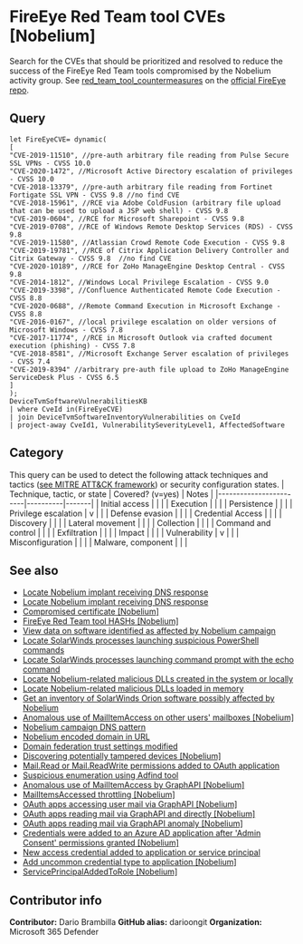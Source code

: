 # FireEye Red Team tool CVEs [Nobelium]

Search for the CVEs that should be prioritized and resolved to reduce the success of the FireEye Red Team tools compromised by the Nobelium activity group.
See [red_team_tool_countermeasures](https://github.com/fireeye/red_team_tool_countermeasures/blob/master/CVEs_red_team_tools.md) on the [official FireEye repo](https://github.com/fireeye).

## Query

```Kusto
let FireEyeCVE= dynamic(
[
"CVE-2019-11510", //pre-auth arbitrary file reading from Pulse Secure SSL VPNs - CVSS 10.0
"CVE-2020-1472", //Microsoft Active Directory escalation of privileges - CVSS 10.0
"CVE-2018-13379", //pre-auth arbitrary file reading from Fortinet Fortigate SSL VPN - CVSS 9.8 //no find CVE
"CVE-2018-15961", //RCE via Adobe ColdFusion (arbitrary file upload that can be used to upload a JSP web shell) - CVSS 9.8
"CVE-2019-0604", //RCE for Microsoft Sharepoint - CVSS 9.8
"CVE-2019-0708", //RCE of Windows Remote Desktop Services (RDS) - CVSS 9.8
"CVE-2019-11580", //Atlassian Crowd Remote Code Execution - CVSS 9.8
"CVE-2019-19781", //RCE of Citrix Application Delivery Controller and Citrix Gateway - CVSS 9.8  //no find CVE
"CVE-2020-10189", //RCE for ZoHo ManageEngine Desktop Central - CVSS 9.8
"CVE-2014-1812", //Windows Local Privilege Escalation - CVSS 9.0
"CVE-2019-3398", //Confluence Authenticated Remote Code Execution - CVSS 8.8
"CVE-2020-0688", //Remote Command Execution in Microsoft Exchange - CVSS 8.8
"CVE-2016-0167", //local privilege escalation on older versions of Microsoft Windows - CVSS 7.8
"CVE-2017-11774", //RCE in Microsoft Outlook via crafted document execution (phishing) - CVSS 7.8
"CVE-2018-8581", //Microsoft Exchange Server escalation of privileges - CVSS 7.4
"CVE-2019-8394" //arbitrary pre-auth file upload to ZoHo ManageEngine ServiceDesk Plus - CVSS 6.5
]
);
DeviceTvmSoftwareVulnerabilitiesKB
| where CveId in(FireEyeCVE)
| join DeviceTvmSoftwareInventoryVulnerabilities on CveId
| project-away CveId1, VulnerabilitySeverityLevel1, AffectedSoftware
```

## Category

This query can be used to detect the following attack techniques and tactics ([see MITRE ATT&CK framework](https://attack.mitre.org/)) or security configuration states.
| Technique, tactic, or state | Covered? (v=yes) | Notes |
|------------------------|----------|-------|
| Initial access |  |  |
| Execution |  |  |
| Persistence |  |  |
| Privilege escalation | v |  |
| Defense evasion |  |  |
| Credential Access |  |  |
| Discovery |  |  |
| Lateral movement |  |  |
| Collection |  |  |
| Command and control |  |  |
| Exfiltration |  |  |
| Impact |  |  |
| Vulnerability | v |  |
| Misconfiguration |  |  |
| Malware, component |  |  |

## See also

* [Locate Nobelium implant receiving DNS response](./c2-lookup-from-nonbrowser[Nobelium].md)
* [Locate Nobelium implant receiving DNS response](./c2-lookup-response[Nobelium].md)
* [Compromised certificate [Nobelium]](./compromised-certificate[Nobelium].md)
* [FireEye Red Team tool HASHs [Nobelium]](./fireeye-red-team-tools-HASHs%20[Nobelium].md)
* [View data on software identified as affected by Nobelium campaign](./known-affected-software-orion[Nobelium].md)
* [Locate SolarWinds processes launching suspicious PowerShell commands](./launching-base64-powershell[Nobelium].md)
* [Locate SolarWinds processes launching command prompt with the echo command](./launching-cmd-echo[Nobelium].md)
* [Locate Nobelium-related malicious DLLs created in the system or locally](./locate-dll-created-locally[Nobelium].md)
* [Locate Nobelium-related malicious DLLs loaded in memory](./locate-dll-loaded-in-memory[Nobelium].md)
* [Get an inventory of SolarWinds Orion software possibly affected by Nobelium](./possible-affected-software-orion[Nobelium].md)
* [Anomalous use of MailItemAccess on other users' mailboxes [Nobelium]](../Collection/Anomaly%20of%20MailItemAccess%20by%20Other%20Users%20Mailbox%20[Nobelium].md)
* [Nobelium campaign DNS pattern](../Command%20and%20Control/DNSPattern%20[Nobelium].md)
* [Nobelium encoded domain in URL](../Command%20and%20Control/EncodedDomainURL%20[Nobelium].md)
* [Domain federation trust settings modified](../Defense%20evasion/ADFSDomainTrustMods[Nobelium].md)
* [Discovering potentially tampered devices [Nobelium]](../Defense%20evasion/Discovering%20potentially%20tampered%20devices%20[Nobelium].md)
* [Mail.Read or Mail.ReadWrite permissions added to OAuth application](../Defense%20evasion/MailPermissionsAddedToApplication[Nobelium].md)
* [Suspicious enumeration using Adfind tool](../Discovery/SuspiciousEnumerationUsingAdfind[Nobelium].md)
* [Anomalous use of MailItemAccess by GraphAPI [Nobelium]](../Exfiltration/Anomaly%20of%20MailItemAccess%20by%20GraphAPI%20[Nobelium].md)
* [MailItemsAccessed throttling [Nobelium]](../Exfiltration/MailItemsAccessed%20Throttling%20[Nobelium].md)
* [OAuth apps accessing user mail via GraphAPI [Nobelium]](../Exfiltration/OAuth%20Apps%20accessing%20user%20mail%20via%20GraphAPI%20[Nobelium].md)
* [OAuth apps reading mail via GraphAPI and directly [Nobelium]](../Exfiltration/OAuth%20Apps%20reading%20mail%20both%20via%20GraphAPI%20and%20directly%20[Nobelium].md)
* [OAuth apps reading mail via GraphAPI anomaly [Nobelium]](../Exfiltration/OAuth%20Apps%20reading%20mail%20via%20GraphAPI%20anomaly%20[Nobelium].md)
* [Credentials were added to an Azure AD application after 'Admin Consent' permissions granted [Nobelium]](../Persistence/CredentialsAddAfterAdminConsentedToApp[Nobelium].md)
* [New access credential added to application or service principal](../Persistence/NewAppOrServicePrincipalCredential[Nobelium].md)
* [Add uncommon credential type to application [Nobelium]](../Privilege%20escalation/Add%20uncommon%20credential%20type%20to%20application%20[Nobelium].md)
* [ServicePrincipalAddedToRole [Nobelium]](../Privilege%20escalation/ServicePrincipalAddedToRole%20[Nobelium].md)

## Contributor info

**Contributor:** Dario Brambilla
**GitHub alias:** darioongit
**Organization:** Microsoft 365 Defender
